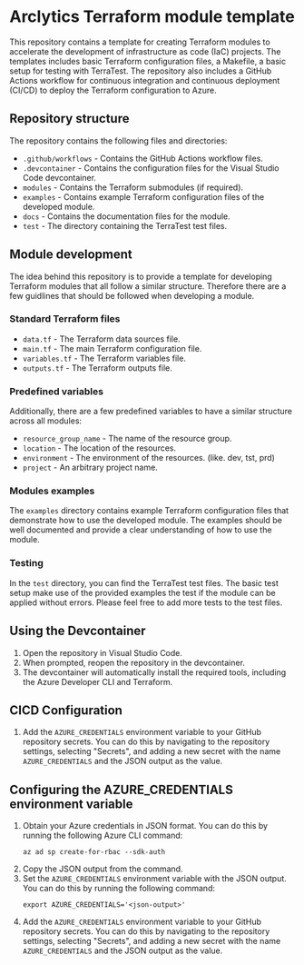 # Arclytics Terraform module template

This repository contains a template for creating Terraform modules to accelerate the development of infrastructure as code (IaC) projects. The templates includes basic Terraform configuration files, a Makefile, a basic setup for testing with TerraTest. The repository also includes a GitHub Actions workflow for continuous integration and continuous deployment (CI/CD) to deploy the Terraform configuration to Azure.

## Repository structure

The repository contains the following files and directories:

- `.github/workflows` - Contains the GitHub Actions workflow files.
- `.devcontainer` - Contains the configuration files for the Visual Studio Code devcontainer.
- `modules` - Contains the Terraform submodules (if required).
- `examples` - Contains example Terraform configuration files of the developed module.
- `docs` - Contains the documentation files for the module. 
- `test` - The directory containing the TerraTest test files.

## Module development

The idea behind this repository is to provide a template for developing Terraform modules that all follow a similar structure. Therefore there are a few guidlines that should be followed when developing a module.

### Standard Terraform files

- `data.tf` - The Terraform data sources file.
- `main.tf` - The main Terraform configuration file.
- `variables.tf` - The Terraform variables file.
- `outputs.tf` - The Terraform outputs file.

### Predefined variables
Additionally, there are a few predefined variables to have a similar structure across all modules:

- `resource_group_name` - The name of the resource group.
- `location` - The location of the resources.
- `environment` - The environment of the resources. (like. dev, tst, prd)
- `project` - An arbitrary project name.

### Modules examples

The `examples` directory contains example Terraform configuration files that demonstrate how to use the developed module. The examples should be well documented and provide a clear understanding of how to use the module.

### Testing

In the `test` directory, you can find the TerraTest test files. The basic test setup make use of the provided examples the test if the module can be applied without errors. Please feel free to add more tests to the test files.

## Using the Devcontainer

1. Open the repository in Visual Studio Code.
2. When prompted, reopen the repository in the devcontainer.
3. The devcontainer will automatically install the required tools, including the Azure Developer CLI and Terraform.


## CICD Configuration

1. Add the `AZURE_CREDENTIALS` environment variable to your GitHub repository secrets. You can do this by navigating to the repository settings, selecting "Secrets", and adding a new secret with the name `AZURE_CREDENTIALS` and the JSON output as the value.

## Configuring the AZURE_CREDENTIALS environment variable

1. Obtain your Azure credentials in JSON format. You can do this by running the following Azure CLI command:
   ```
   az ad sp create-for-rbac --sdk-auth
   ```
2. Copy the JSON output from the command.
3. Set the `AZURE_CREDENTIALS` environment variable with the JSON output. You can do this by running the following command:
   ```
   export AZURE_CREDENTIALS='<json-output>'
   ```
4. Add the `AZURE_CREDENTIALS` environment variable to your GitHub repository secrets. You can do this by navigating to the repository settings, selecting "Secrets", and adding a new secret with the name `AZURE_CREDENTIALS` and the JSON output as the value.

